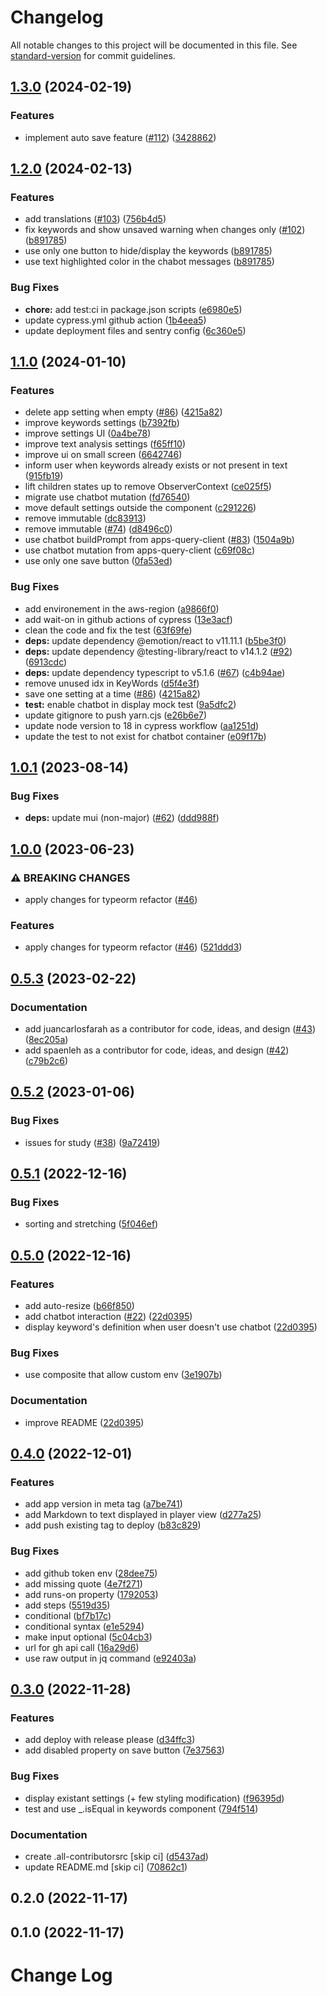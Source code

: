 # Changelog

All notable changes to this project will be documented in this file. See [standard-version](https://github.com/conventional-changelog/standard-version) for commit guidelines.

## [1.3.0](https://github.com/graasp/graasp-app-text-analysis/compare/v1.2.0...v1.3.0) (2024-02-19)


### Features

* implement auto save feature ([#112](https://github.com/graasp/graasp-app-text-analysis/issues/112)) ([3428862](https://github.com/graasp/graasp-app-text-analysis/commit/34288621931a539c4f70ec7352d44c3e02d5ffdb))

## [1.2.0](https://github.com/graasp/graasp-app-text-analysis/compare/v1.1.0...v1.2.0) (2024-02-13)


### Features

* add translations ([#103](https://github.com/graasp/graasp-app-text-analysis/issues/103)) ([756b4d5](https://github.com/graasp/graasp-app-text-analysis/commit/756b4d55e2c71cd7070a62ae8c766538865cd79f))
* fix keywords and show unsaved warning when changes only ([#102](https://github.com/graasp/graasp-app-text-analysis/issues/102)) ([b891785](https://github.com/graasp/graasp-app-text-analysis/commit/b891785bfb66a53360d5ee6361982af46abb94fb))
* use only one button to hide/display the keywords ([b891785](https://github.com/graasp/graasp-app-text-analysis/commit/b891785bfb66a53360d5ee6361982af46abb94fb))
* use text highlighted color in the chabot messages ([b891785](https://github.com/graasp/graasp-app-text-analysis/commit/b891785bfb66a53360d5ee6361982af46abb94fb))


### Bug Fixes

* **chore:** add test:ci in package.json scripts ([e6980e5](https://github.com/graasp/graasp-app-text-analysis/commit/e6980e5115fc8c05ac588a3a7e08113fee0ebf25))
* update cypress.yml github action ([1b4eea5](https://github.com/graasp/graasp-app-text-analysis/commit/1b4eea5bd1804c849791737b28a26ca5ca1c16ce))
* update deployment files and sentry config ([6c360e5](https://github.com/graasp/graasp-app-text-analysis/commit/6c360e5e649d3474541b596e57e065af00300fce))

## [1.1.0](https://github.com/graasp/graasp-app-text-analysis/compare/v1.0.1...v1.1.0) (2024-01-10)


### Features

* delete app setting when empty ([#86](https://github.com/graasp/graasp-app-text-analysis/issues/86)) ([4215a82](https://github.com/graasp/graasp-app-text-analysis/commit/4215a82b49cb279c4f982a3b90d8cf43cba731b1))
* improve keywords settings ([b7392fb](https://github.com/graasp/graasp-app-text-analysis/commit/b7392fbc0ad9e3ea9d1712ca1d4104ba37b44dd6))
* improve settings UI ([0a4be78](https://github.com/graasp/graasp-app-text-analysis/commit/0a4be78bfe15c6eaea67bb20e757e0d6ee478bb0))
* improve text analysis settings ([f65ff10](https://github.com/graasp/graasp-app-text-analysis/commit/f65ff10ed284928fcf77d51e22a117044fbf3361))
* improve ui on small screen ([6642746](https://github.com/graasp/graasp-app-text-analysis/commit/664274632c1644f0f1a3728648dae079f4e0757e))
* inform user when keywords already exists or not present in text ([915fb19](https://github.com/graasp/graasp-app-text-analysis/commit/915fb19d9c7527cfc5b062e5848323284fba8922))
* lift children states up to remove ObserverContext ([ce025f5](https://github.com/graasp/graasp-app-text-analysis/commit/ce025f596684b0ec9a43d571f34451e28448f16c))
* migrate use chatbot mutation ([fd76540](https://github.com/graasp/graasp-app-text-analysis/commit/fd76540f06e171d491ec4cdaf9955a8ae8e14bc0))
* move default settings outside the component ([c291226](https://github.com/graasp/graasp-app-text-analysis/commit/c2912262f0a540258e32cbcafd50c18ab1125c67))
* remove immutable ([dc83913](https://github.com/graasp/graasp-app-text-analysis/commit/dc8391363fd8cc963988f08e92fa7be1d0350c58))
* remove immutable ([#74](https://github.com/graasp/graasp-app-text-analysis/issues/74)) ([d8496c0](https://github.com/graasp/graasp-app-text-analysis/commit/d8496c0e4d95b94940f579eea37d619af55e7a1c))
* use chatbot buildPrompt from apps-query-client ([#83](https://github.com/graasp/graasp-app-text-analysis/issues/83)) ([1504a9b](https://github.com/graasp/graasp-app-text-analysis/commit/1504a9b0a89365792e3dd3c21fa9e91140cce860))
* use chatbot mutation from apps-query-client ([c69f08c](https://github.com/graasp/graasp-app-text-analysis/commit/c69f08c4d340f1e9a213a4df699e47b587835393))
* use only one save button ([0fa53ed](https://github.com/graasp/graasp-app-text-analysis/commit/0fa53ed430ccb442fc8e4cd8e758c99af39583b9))


### Bug Fixes

* add environement in the aws-region ([a9866f0](https://github.com/graasp/graasp-app-text-analysis/commit/a9866f05f70ce754e082c2fd96a54ad170ec3517))
* add wait-on in github actions of cypress ([13e3acf](https://github.com/graasp/graasp-app-text-analysis/commit/13e3acf6a9735262a8a4d720775ac1d2b02588d0))
* clean the code and fix the test ([63f69fe](https://github.com/graasp/graasp-app-text-analysis/commit/63f69fe885bead4dd6e76b50e52edf3b030e565b))
* **deps:** update dependency @emotion/react to v11.11.1 ([b5be3f0](https://github.com/graasp/graasp-app-text-analysis/commit/b5be3f03c415a7df4742c271fecc52860d2ee4c9))
* **deps:** update dependency @testing-library/react to v14.1.2 ([#92](https://github.com/graasp/graasp-app-text-analysis/issues/92)) ([6913cdc](https://github.com/graasp/graasp-app-text-analysis/commit/6913cdccbaab3b2615e1869be31ac1d27d3c463c))
* **deps:** update dependency typescript to v5.1.6 ([#67](https://github.com/graasp/graasp-app-text-analysis/issues/67)) ([c4b94ae](https://github.com/graasp/graasp-app-text-analysis/commit/c4b94ae6ae625c67f8921cd5f288d29d6de0673f))
* remove unused idx in KeyWords ([d5f4e3f](https://github.com/graasp/graasp-app-text-analysis/commit/d5f4e3ff08c3da27dca9d40521b27006bfac44ab))
* save one setting at a time ([#86](https://github.com/graasp/graasp-app-text-analysis/issues/86)) ([4215a82](https://github.com/graasp/graasp-app-text-analysis/commit/4215a82b49cb279c4f982a3b90d8cf43cba731b1))
* **test:** enable chatbot in display mock test ([9a5dfc2](https://github.com/graasp/graasp-app-text-analysis/commit/9a5dfc227b7b652b986699d7464d3fc35e2b05c7))
* update gitignore to push yarn.cjs ([e26b6e7](https://github.com/graasp/graasp-app-text-analysis/commit/e26b6e7952ee64e72a40fabf19923dc1442e5d9e))
* update node version to 18 in cypress workflow ([aa1251d](https://github.com/graasp/graasp-app-text-analysis/commit/aa1251d2753dde0bcfe66b5a4490a339bd6fabb5))
* update the test to not exist for chatbot container ([e09f17b](https://github.com/graasp/graasp-app-text-analysis/commit/e09f17b352414b1904702382484671fbb11d0de1))

## [1.0.1](https://github.com/graasp/graasp-app-text-analysis/compare/v1.0.0...v1.0.1) (2023-08-14)


### Bug Fixes

* **deps:** update mui (non-major) ([#62](https://github.com/graasp/graasp-app-text-analysis/issues/62)) ([ddd988f](https://github.com/graasp/graasp-app-text-analysis/commit/ddd988ffa2ada792dd84a9971d62da84f1e69bd0))

## [1.0.0](https://github.com/graasp/graasp-app-text-analysis/compare/v0.5.3...v1.0.0) (2023-06-23)


### ⚠ BREAKING CHANGES

* apply changes for typeorm refactor ([#46](https://github.com/graasp/graasp-app-text-analysis/issues/46))

### Features

* apply changes for typeorm refactor ([#46](https://github.com/graasp/graasp-app-text-analysis/issues/46)) ([521ddd3](https://github.com/graasp/graasp-app-text-analysis/commit/521ddd369f45941c02f3057a0e47a70eefa2d5b9))

## [0.5.3](https://github.com/graasp/graasp-app-text-analysis/compare/v0.5.2...v0.5.3) (2023-02-22)


### Documentation

* add juancarlosfarah as a contributor for code, ideas, and design ([#43](https://github.com/graasp/graasp-app-text-analysis/issues/43)) ([8ec205a](https://github.com/graasp/graasp-app-text-analysis/commit/8ec205a244b6bcbc7bbec1e430d8b543ff8d8767))
* add spaenleh as a contributor for code, ideas, and design ([#42](https://github.com/graasp/graasp-app-text-analysis/issues/42)) ([c79b2c6](https://github.com/graasp/graasp-app-text-analysis/commit/c79b2c6f8d7587c53f2309cd62391452316182de))

## [0.5.2](https://github.com/graasp/graasp-app-text-analysis/compare/v0.5.1...v0.5.2) (2023-01-06)


### Bug Fixes

* issues for study ([#38](https://github.com/graasp/graasp-app-text-analysis/issues/38)) ([9a72419](https://github.com/graasp/graasp-app-text-analysis/commit/9a72419245faf1dae685afa17ae49898dfd5cc1e))

## [0.5.1](https://github.com/graasp/graasp-app-text-analysis/compare/v0.5.0...v0.5.1) (2022-12-16)


### Bug Fixes

* sorting and stretching ([5f046ef](https://github.com/graasp/graasp-app-text-analysis/commit/5f046efa1904540220f034e775a631017c8ca005))

## [0.5.0](https://github.com/graasp/graasp-app-text-analysis/compare/v0.4.0...v0.5.0) (2022-12-16)


### Features

* add auto-resize ([b66f850](https://github.com/graasp/graasp-app-text-analysis/commit/b66f850f9444a2056cbc372f264d6468dc9bc7d1))
* add chatbot interaction ([#22](https://github.com/graasp/graasp-app-text-analysis/issues/22)) ([22d0395](https://github.com/graasp/graasp-app-text-analysis/commit/22d0395fbc4c2eb2bd953ee35ade59afe933f31e))
* display keyword's definition when user doesn't use chatbot ([22d0395](https://github.com/graasp/graasp-app-text-analysis/commit/22d0395fbc4c2eb2bd953ee35ade59afe933f31e))


### Bug Fixes

* use composite that allow custom env ([3e1907b](https://github.com/graasp/graasp-app-text-analysis/commit/3e1907bfe1b216123524444a71da943f1ebfd89b))


### Documentation

* improve README ([22d0395](https://github.com/graasp/graasp-app-text-analysis/commit/22d0395fbc4c2eb2bd953ee35ade59afe933f31e))

## [0.4.0](https://github.com/graasp/graasp-app-text-analysis/compare/v0.3.0...v0.4.0) (2022-12-01)

### Features

- add app version in meta tag ([a7be741](https://github.com/graasp/graasp-app-text-analysis/commit/a7be7418675f6ecf33213fcbe4a0ee26ca4cfaf2))
- add Markdown to text displayed in player view ([d277a25](https://github.com/graasp/graasp-app-text-analysis/commit/d277a2552c4da0e8f481327cd897bb679b19f384))
- add push existing tag to deploy ([b83c829](https://github.com/graasp/graasp-app-text-analysis/commit/b83c8291f1ad220157217d4e2c1a13729e81a78b))

### Bug Fixes

- add github token env ([28dee75](https://github.com/graasp/graasp-app-text-analysis/commit/28dee758af7fd1eb4219e811067baf63bb5e815a))
- add missing quote ([4e7f271](https://github.com/graasp/graasp-app-text-analysis/commit/4e7f271e30e6e2914bad296e10e87f9375bd468c))
- add runs-on property ([1792053](https://github.com/graasp/graasp-app-text-analysis/commit/179205303d0b62fc87098b9faa0579cc4e330017))
- add steps ([5519d35](https://github.com/graasp/graasp-app-text-analysis/commit/5519d35e11089acbf94f0efc930826512c41e176))
- conditional ([bf7b17c](https://github.com/graasp/graasp-app-text-analysis/commit/bf7b17c2a54a6747173420eef98c4c273cac1398))
- conditional syntax ([e1e5294](https://github.com/graasp/graasp-app-text-analysis/commit/e1e52947b926550a21291c6133de7af17fab9cfe))
- make input optional ([5c04cb3](https://github.com/graasp/graasp-app-text-analysis/commit/5c04cb3466428b34e90b3eb48f18fa41871d4add))
- url for gh api call ([16a29d6](https://github.com/graasp/graasp-app-text-analysis/commit/16a29d6ceb9665729b5083881ba2af47739d6b05))
- use raw output in jq command ([e92403a](https://github.com/graasp/graasp-app-text-analysis/commit/e92403a9199293f0dcc42de53cf010cf474116a2))

## [0.3.0](https://github.com/graasp/graasp-app-text-analysis/compare/v0.2.0...v0.3.0) (2022-11-28)

### Features

- add deploy with release please ([d34ffc3](https://github.com/graasp/graasp-app-text-analysis/commit/d34ffc3588ec2d5778f7297c3a7072b8e1a5a31d))
- add disabled property on save button ([7e37563](https://github.com/graasp/graasp-app-text-analysis/commit/7e375631a21d64de44e6ef6951c2b6da5c26d157))

### Bug Fixes

- display existant settings (+ few styling modification) ([f96395d](https://github.com/graasp/graasp-app-text-analysis/commit/f96395d8554471aac51020b4c780274ea9701f68))
- test and use \_.isEqual in keywords component ([794f514](https://github.com/graasp/graasp-app-text-analysis/commit/794f5144c9273c5ea7096794c6646c458514eb95))

### Documentation

- create .all-contributorsrc [skip ci] ([d5437ad](https://github.com/graasp/graasp-app-text-analysis/commit/d5437ad212fec9a549f5b51cd9542bd3c06f5301))
- update README.md [skip ci] ([70862c1](https://github.com/graasp/graasp-app-text-analysis/commit/70862c17966f66fff0cee4c6334f698b25c46fcd))

## 0.2.0 (2022-11-17)

## 0.1.0 (2022-11-17)

# Change Log
